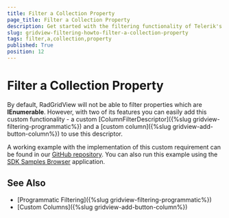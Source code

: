```yaml
---
title: Filter a Collection Property
page_title: Filter a Collection Property
description: Get started with the filtering functionality of Telerik's {{ site.framework_name }} DataGrid and learn how to filter a collection property.
slug: gridview-filtering-howto-filter-a-collection-property
tags: filter,a,collection,property
published: True
position: 12
---
```


# Filter a Collection Property

By default, RadGridView will not be able to filter properties which are **IEnumerable**. However, with two of its features you can easily add this custom functionality - a custom [ColumnFilterDescriptor]({%slug gridview-filtering-programmatic%}) and a [custom column]({%slug gridview-add-button-column%}) to use this descriptor.

A working example with the implementation of this custom requirement can be found in our [GitHub repository](https://github.com/telerik/xaml-sdk/tree/master/GridView/FilteringCollectionProperties). You can also run this example using the [SDK Samples Browser](https://demos.telerik.com/xaml-sdkbrowser/) application.

## See Also
* [Programmatic Filtering]({%slug gridview-filtering-programmatic%})
* [Custom Columns]({%slug gridview-add-button-column%})